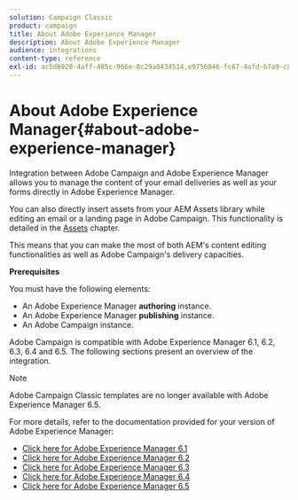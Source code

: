 ```yaml
---
solution: Campaign Classic
product: campaign
title: About Adobe Experience Manager
description: About Adobe Experience Manager
audience: integrations
content-type: reference
exl-id: ac5d6920-4aff-485c-966e-8c29a0434514,e9756046-fc67-4afd-b7a9-c8d73614f02e
---
```

# About Adobe Experience Manager{#about-adobe-experience-manager}

Integration between Adobe Campaign and Adobe Experience Manager allows you to manage the content of your email deliveries as well as your forms directly in Adobe Experience Manager.

You can also directly insert assets from your AEM Assets library while editing an email or a landing page in Adobe Campaign. This functionality is detailed in the [Assets](../../integrations/using/sharing-assets-with-adobe-experience-cloud.md) chapter.

This means that you can make the most of both AEM's content editing functionalities as well as Adobe Campaign's delivery capacities.

**Prerequisites**

You must have the following elements:

* An Adobe Experience Manager **authoring** instance.
* An Adobe Experience Manager **publishing** instance.
* An Adobe Campaign instance.

Adobe Campaign is compatible with Adobe Experience Manager 6.1, 6.2, 6.3, 6.4 and 6.5. The following sections present an overview of the integration.

>[!NOTE]
>
>Adobe Campaign Classic templates are no longer available with Adobe Experience Manager 6.5.

For more details, refer to the documentation provided for your version of Adobe Experience Manager:

* [Click here for Adobe Experience Manager 6.1](https://docs.adobe.com/docs/en/aem/6-1/administer/integration/marketing-cloud/campaign/campaignonpremise.html)
* [Click here for Adobe Experience Manager 6.2](https://docs.adobe.com/docs/en/aem/6-2/administer/integration/marketing-cloud/campaign/campaignonpremise.html)
* [Click here for Adobe Experience Manager 6.3](https://helpx.adobe.com/experience-manager/6-3/sites/administering/using/campaignonpremise.html)
* [Click here for Adobe Experience Manager 6.4](https://helpx.adobe.com/experience-manager/6-4/sites/administering/using/campaignonpremise.html)
* [Click here for Adobe Experience Manager 6.5](https://helpx.adobe.com/experience-manager/6-5/sites/administering/using/campaignonpremise.html)
